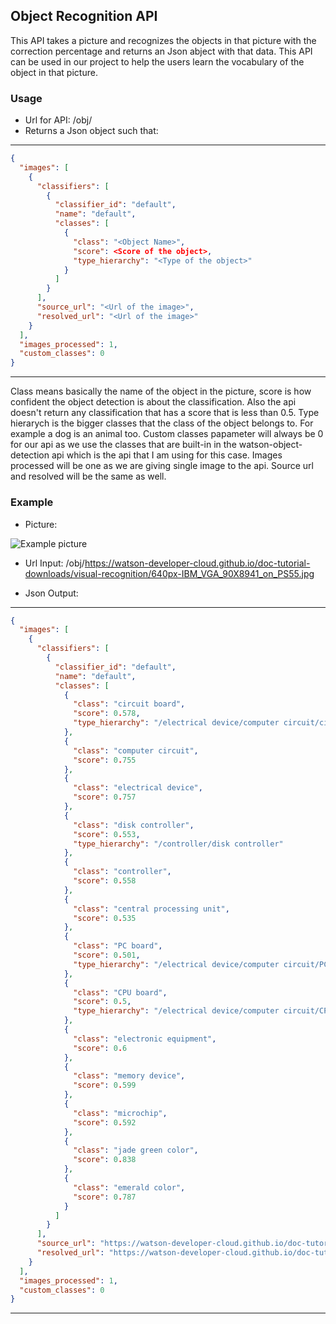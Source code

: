 ## Object Recognition API
This API takes a picture and recognizes the objects in that picture with the correction percentage and returns an Json abject with that data. This API can be used in our project to help the users learn the vocabulary of the object in that picture.

### Usage
* Url for API: /obj/<Url of the picture>
* Returns a Json object such that: 
---
```json
{
  "images": [
    {
      "classifiers": [
        {
          "classifier_id": "default",
          "name": "default",
          "classes": [
            {
              "class": "<Object Name>",
              "score": <Score of the object>,
              "type_hierarchy": "<Type of the object>"
            }
          ]
        }
      ],
      "source_url": "<Url of the image>",
      "resolved_url": "<Url of the image>"
    }
  ],
  "images_processed": 1,
  "custom_classes": 0
} 
```
---
  
  Class means basically the name of the object in the picture, score is how confident the object detection is about the classification. Also the api doesn't return any classification that has a score that is less than 0.5. Type hierarych is the bigger classes that the class of the object belongs to. For example a dog is an animal too. Custom classes papameter will always be 0 for our api as we use the classes that are built-in in the watson-object-detection api which is the api that I am using for this case. Images processed will be one as we are giving single image to the api. Source url and resolved will be the same as well.

### Example
* Picture:


![Example picture](https://watson-developer-cloud.github.io/doc-tutorial-downloads/visual-recognition/640px-IBM_VGA_90X8941_on_PS55.jpg)

* Url Input:
/obj/https://watson-developer-cloud.github.io/doc-tutorial-downloads/visual-recognition/640px-IBM_VGA_90X8941_on_PS55.jpg

* Json Output:
---
```json
{
  "images": [
    {
      "classifiers": [
        {
          "classifier_id": "default",
          "name": "default",
          "classes": [
            {
              "class": "circuit board",
              "score": 0.578,
              "type_hierarchy": "/electrical device/computer circuit/circuit board"
            },
            {
              "class": "computer circuit",
              "score": 0.755
            },
            {
              "class": "electrical device",
              "score": 0.757
            },
            {
              "class": "disk controller",
              "score": 0.553,
              "type_hierarchy": "/controller/disk controller"
            },
            {
              "class": "controller",
              "score": 0.558
            },
            {
              "class": "central processing unit",
              "score": 0.535
            },
            {
              "class": "PC board",
              "score": 0.501,
              "type_hierarchy": "/electrical device/computer circuit/PC board"
            },
            {
              "class": "CPU board",
              "score": 0.5,
              "type_hierarchy": "/electrical device/computer circuit/CPU board"
            },
            {
              "class": "electronic equipment",
              "score": 0.6
            },
            {
              "class": "memory device",
              "score": 0.599
            },
            {
              "class": "microchip",
              "score": 0.592
            },
            {
              "class": "jade green color",
              "score": 0.838
            },
            {
              "class": "emerald color",
              "score": 0.787
            }
          ]
        }
      ],
      "source_url": "https://watson-developer-cloud.github.io/doc-tutorial-downloads/visual-recognition/640px-IBM_VGA_90X8941_on_PS55.jpg",
      "resolved_url": "https://watson-developer-cloud.github.io/doc-tutorial-downloads/visual-recognition/640px-IBM_VGA_90X8941_on_PS55.jpg"
    }
  ],
  "images_processed": 1,
  "custom_classes": 0
}
```
---



